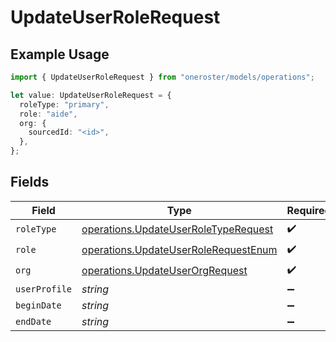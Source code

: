 # UpdateUserRoleRequest

## Example Usage

```typescript
import { UpdateUserRoleRequest } from "oneroster/models/operations";

let value: UpdateUserRoleRequest = {
  roleType: "primary",
  role: "aide",
  org: {
    sourcedId: "<id>",
  },
};
```

## Fields

| Field                                                                                        | Type                                                                                         | Required                                                                                     | Description                                                                                  |
| -------------------------------------------------------------------------------------------- | -------------------------------------------------------------------------------------------- | -------------------------------------------------------------------------------------------- | -------------------------------------------------------------------------------------------- |
| `roleType`                                                                                   | [operations.UpdateUserRoleTypeRequest](../../models/operations/updateuserroletyperequest.md) | :heavy_check_mark:                                                                           | N/A                                                                                          |
| `role`                                                                                       | [operations.UpdateUserRoleRequestEnum](../../models/operations/updateuserrolerequestenum.md) | :heavy_check_mark:                                                                           | N/A                                                                                          |
| `org`                                                                                        | [operations.UpdateUserOrgRequest](../../models/operations/updateuserorgrequest.md)           | :heavy_check_mark:                                                                           | N/A                                                                                          |
| `userProfile`                                                                                | *string*                                                                                     | :heavy_minus_sign:                                                                           | N/A                                                                                          |
| `beginDate`                                                                                  | *string*                                                                                     | :heavy_minus_sign:                                                                           | N/A                                                                                          |
| `endDate`                                                                                    | *string*                                                                                     | :heavy_minus_sign:                                                                           | N/A                                                                                          |